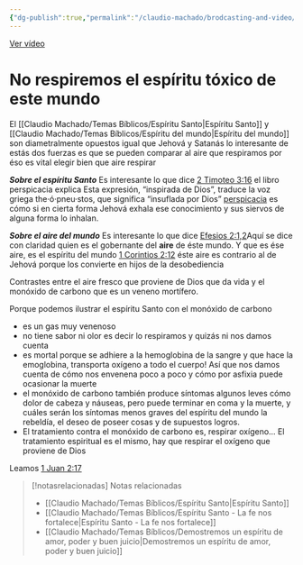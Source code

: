 ```yaml
---
{"dg-publish":true,"permalink":"/claudio-machado/brodcasting-and-video/el-aire-toxico/","title":"El aire tóxico","tags":["aire","tóxico","video"]}
---
```


[Ver vídeo](https://www.jw.org/finder?srcid=jwlshare&wtlocale=S&lank=pub-jwbvod25_9_VIDEO)

# No respiremos el espíritu tóxico de este mundo 

El [[Claudio Machado/Temas Bíblicos/Espíritu Santo\|Espíritu Santo]] y [[Claudio Machado/Temas Bíblicos/Espíritu del mundo\|Espíritu del mundo]] son diametralmente opuestos igual que Jehová y Satanás lo interesante de estás dos fuerzas es que se pueden comparar al aire que respiramos por éso es vital elegir bien que aire respirar 

***Sobre el espíritu Santo***
Es interesante lo que dice [2 Timoteo 3:16](https://wol.jw.org/es/wol/b/r4/lp-s/nwtsty/55/3#v=55:3:16) el libro perspicacia explica Esta expresión, “inspirada de Dios”, traduce la voz griega the·ó·pneu·stos, que significa “insuflada por Dios” [perspicacia](https://wol.jw.org/es/wol/d/r4/lp-s/1200000724) es cómo si en cierta forma Jehová exhala ese conocimiento y sus siervos de alguna forma lo inhalan.

***Sobre el aire del mundo***
Es interesante lo que dice [Efesios 2:1,2](https://wol.jw.org/es/wol/b/r4/lp-s/nwtsty/49/2#v=49:2:1-49:2:2)Aquí se dice con claridad quien es el gobernante del **aire** de éste mundo. Y que es ése aire, es el espíritu del mundo [1 Corintios 2:12](https://wol.jw.org/es/wol/b/r4/lp-s/nwtsty/46/2#v=46:2:12)  éste aire es contrario al de Jehová porque los convierte en hijos de la desobediencia 

Contrastes entre el aire fresco que proviene de Dios que da vida y el monóxido de carbono que es un veneno mortífero.

Porque podemos ilustrar el espíritu Santo con el monóxido de carbono 
- es un gas muy venenoso 
- no tiene sabor ni olor es decir lo respiramos y quizás ni nos damos cuenta
- es mortal porque se adhiere a la hemoglobina de la sangre y que hace la emoglobina, transporta oxígeno a todo el cuerpo! Así que nos damos cuenta de cómo nos envenena poco a poco y cómo por asfixia puede ocasionar la muerte 
- el monóxido de carbono también produce síntomas algunos leves cómo dolor de cabeza y náuseas, pero puede terminar en coma y la muerte, y cuáles serán los síntomas menos graves del espíritu del mundo la rebeldía, el deseo de poseer cosas y de supuestos logros.
- El tratamiento contra el monóxido de carbono es, respirar oxígeno... El tratamiento espiritual es el mismo, hay que respirar el oxígeno que proviene de Dios 

Leamos [1 Juan 2:17](https://wol.jw.org/es/wol/b/r4/lp-s/nwtsty/62/2#v=62:2:17) 



> [!notasrelacionadas] Notas relacionadas
> - [[Claudio Machado/Temas Bíblicos/Espíritu Santo\|Espíritu Santo]]
> - [[Claudio Machado/Temas Bíblicos/Espíritu Santo - La fe nos fortalece\|Espíritu Santo - La fe nos fortalece]]
> - [[Claudio Machado/Temas Bíblicos/Demostremos un espíritu de amor, poder y buen juicio\|Demostremos un espíritu de amor, poder y buen juicio]]

